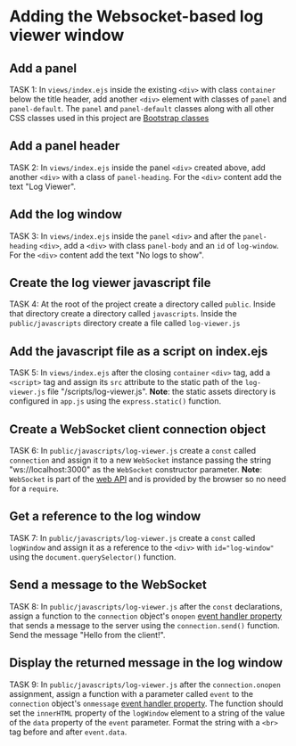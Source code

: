 # Adding the Websocket-based log viewer window

## Add a panel
TASK 1:
In `views/index.ejs` inside the existing `<div>` with class `container` below the title header, add another `<div>` element with classes of `panel` and `panel-default`. The `panel` and `panel-default` classes along with all other CSS classes used in this project are [Bootstrap classes](https://www.w3schools.com/bootstrap/default.asp)

## Add a panel header
TASK 2: 
In `views/index.ejs` inside the panel `<div>` created above, add another `<div>` with a class of `panel-heading`. For the `<div>` content add the text "Log Viewer". 

## Add the log window
TASK 3: 
In `views/index.ejs` inside the `panel` `<div>` and after the `panel-heading` `<div>`, add a `<div>` with class `panel-body` and an `id` of `log-window`. For the `<div>` content add the text "No logs to show".

## Create the log viewer javascript file
TASK 4:
At the root of the project create a directory called `public`. Inside that directory create a directory called `javascripts`. Inside the `public/javascripts` directory create a file called `log-viewer.js`

## Add the javascript file as a script on index.ejs
TASK 5:
In `views/index.ejs` after the closing `container` `<div>` tag, add a `<script>` tag and assign its `src` attribute to the static path of the `log-viewer.js` file "/scripts/log-viewer.js". **Note**: the static assets directory is configured in `app.js` using the `express.static()` function.

## Create a WebSocket client connection object
TASK 6:
In `public/javascripts/log-viewer.js` create a `const` called `connection` and assign it to a new `WebSocket` instance passing the string "ws://localhost:3000" as the `WebSocket` constructor parameter. **Note**: `WebSocket` is part of the [web API](https://developer.mozilla.org/en-US/docs/Web/API/Websockets_API) and is provided by the browser so no need for a `require`.

## Get a reference to the log window
TASK 7: 
In `public/javascripts/log-viewer.js` create a `const` called `logWindow` and assign it as a reference to the `<div>` with `id="log-window"` using the `document.querySelector()` function.

## Send a message to the WebSocket
TASK 8: 
In `public/javascripts/log-viewer.js` after the `const` declarations, assign a function to the `connection` object's `onopen` [event handler property](https://developer.mozilla.org/en-US/docs/Web/API/WebSocket/onopen) that sends a message to the server using the `connection.send()` function. Send the message "Hello from the client!".

## Display the returned message in the log window
TASK 9: 
In `public/javascripts/log-viewer.js` after the `connection.onopen` assignment, assign a function with a parameter called `event` to the `connection` object's `onmessage` [event handler property](https://developer.mozilla.org/en-US/docs/Web/API/WebSocket/onmessage). The function should set the `innerHTML` property of the `logWindow` element to a string of the value of the `data` property of the `event` parameter. Format the string with a `<br>` tag before and after `event.data`. 

